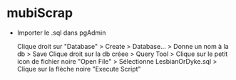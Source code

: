 # mubiScrap


* Importer le .sql dans pgAdmin
  
  Clique droit sur "Database" > Create > Database... > Donne un nom à la db > Save 
  Clique droit sur la db créee > Query Tool > Clique sur le petit icon de fichier noire "Open File" > Sélectionne LesbianOrDyke.sql > Clique sur la flèche noire "Execute Script" 
